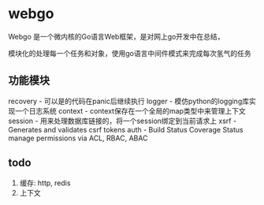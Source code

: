# webgo 

Webgo 是一个微内核的Go语言Web框架，是对网上go开发中在总结，

模块化的处理每一个任务和对象，使用go语言中间件模式来完成每次氢气的任务

## 功能模块

recovery - 可以是的代码在panic后继续执行
logger - 模仿python的logging库实现一个日志系统
context - context保存在一个全局的map类型中来管理上下文
session - 用来处理数据库链接的，将一个session绑定到当前请求上
xsrf - Generates and validates csrf tokens
auth - Build Status Coverage Status manage permissions via ACL, RBAC, ABAC


## todo

1. 缓存: http, redis
2. 上下文
